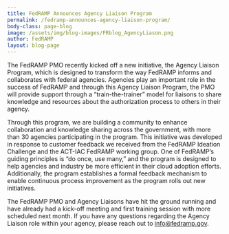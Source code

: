 ```yaml
---
title: FedRAMP Announces Agency Liaison Program
permalink: /fedramp-announces-agency-liaison-program/
body-class: page-blog
image: /assets/img/blog-images/FRblog_AgencyLiason.png
author: FedRAMP
layout: blog-page
---
```


The FedRAMP PMO recently kicked off a new initiative, the Agency Liaison Program, which is designed to transform the way FedRAMP informs and collaborates with federal agencies. Agencies play an important role in the success of FedRAMP and through this Agency Liaison Program, the PMO will provide support through a “train-the-trainer” model for liaisons to share knowledge and resources about the authorization process to others in their agency. 

Through this program, we are building a community to enhance collaboration and knowledge sharing across the government, with more than 30 agencies participating in the program. This initiative was developed in response to customer feedback we received from the FedRAMP Ideation Challenge and the ACT-IAC FedRAMP working group. One of FedRAMP’s guiding principles is “do once, use many,” and the program is designed to help agencies and industry be more efficient in their cloud adoption efforts. Additionally, the program establishes a formal feedback mechanism to enable continuous process improvement as the program rolls out new initiatives.

The FedRAMP PMO and Agency Liaisons have hit the ground running and have already had a kick-off meeting and first training session with more scheduled next month. If you have any questions regarding the Agency Liaison role within your agency, please reach out to <a href="mailto:info@fedramp.gov">info@fedramp.gov</a>. 

